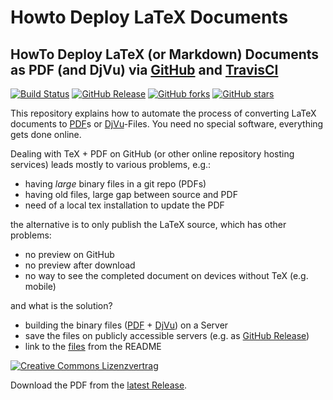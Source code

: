 # Howto Deploy LaTeX Documents
## HowTo Deploy LaTeX (or Markdown) Documents as PDF (and DjVu) via [GitHub](https://github.com/github) and [TravisCI](https://github.com/travis-ci)

[![Build Status](https://travis-ci.org/SimonWaldherr/HowTo-Deploy-LaTeX-Documents.svg?branch=master)](https://travis-ci.org/SimonWaldherr/HowTo-Deploy-LaTeX-Documents) 
[![GitHub Release](https://img.shields.io/badge/download-latest-brightgreen.svg)](https://github.com/SimonWaldherr/HowTo-Deploy-LaTeX-Documents/releases/latest) 
[![GitHub forks](https://img.shields.io/github/forks/SimonWaldherr/HowTo-Deploy-LaTeX-Documents.svg)](https://github.com/SimonWaldherr/HowTo-Deploy-LaTeX-Documents/network) 
[![GitHub stars](https://img.shields.io/github/stars/SimonWaldherr/HowTo-Deploy-LaTeX-Documents.svg)](https://github.com/SimonWaldherr/HowTo-Deploy-LaTeX-Documents/stargazers)   

This repository explains how to automate the process of converting LaTeX documents to [PDF](https://en.wikipedia.org/wiki/Portable_Document_Format)s or [DjVu](https://en.wikipedia.org/wiki/DjVu)-Files. You need no special software, everything gets done online.  

Dealing with TeX + PDF on GitHub (or other online repository hosting services) leads mostly to various problems, e.g.:

* having *large* binary files in a git repo (PDFs)
* having old files, large gap between source and PDF
* need of a local tex installation to update the PDF

the alternative is to only publish the LaTeX source, which has other problems:

* no preview on GitHub
* no preview after download
* no way to see the completed document on devices without TeX (e.g. mobile)

and what is the solution?

* building the binary files ([PDF](https://en.wikipedia.org/wiki/Portable_Document_Format) + [DjVu](https://en.wikipedia.org/wiki/DjVu)) on a Server
* save the files on publicly accessible servers (e.g. as [GitHub Release](https://help.github.com/articles/about-releases/))
* link to the [files](https://github.com/SimonWaldherr/HowTo-Deploy-LaTeX-Documents/releases/latest) from the README

[![Creative Commons Lizenzvertrag](https://i.creativecommons.org/l/by-sa/4.0/88x31.png)](http://creativecommons.org/licenses/by-sa/4.0/) 

Download the PDF from the [latest Release](https://github.com/SimonWaldherr/HowTo-Deploy-LaTeX-Documents/releases/latest).
